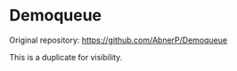 # Demoqueue

Original repository: https://github.com/AbnerP/Demoqueue

This is a duplicate for visibility. 
